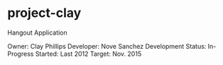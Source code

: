 # project-clay
Hangout Application

Owner: Clay Phillips
Developer: Nove Sanchez
Development Status: In-Progress
Started: Last 2012
Target: Nov. 2015
